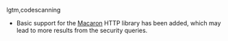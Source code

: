 lgtm,codescanning
* Basic support for the [Macaron](https://go-macaron.com/) HTTP library has been added, which may lead to more results from the security queries.